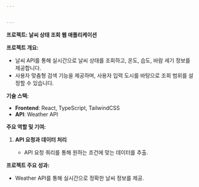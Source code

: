 ```yaml
---


---
```


<p><strong>프로젝트: 날씨 상태 조회 웹 애플리케이션</strong></p>
<p><strong>프로젝트 개요:</strong></p>
<ul>
<li>날씨 API를 통해 실시간으로 날씨 상태를 조회하고, 온도, 습도, 바람 세기 정보를 제공합니다.</li>
<li>사용자 맞춤형 검색 기능을 제공하며, 사용자 입력 도시를 바탕으로 조회 범위를 설정할 수 있습니다.</li>
</ul>
<p><strong>기술 스택:</strong></p>
<ul>
<li><strong>Frontend</strong>: React, TypeScript, TailwindCSS</li>
<li><strong>API</strong>: Weather API</li>
</ul>
<p><strong>주요 역할 및 기여:</strong></p>
<ol>
<li>
<p><strong>API 요청과 데이터 처리</strong></p>
<ul>
<li>API 요청 쿼리를 통해 원하는 조건에 맞는 데이터를 추출.</li>
</ul>
</li>
</ol>
<p><strong>프로젝트 주요 성과:</strong></p>
<ul>
<li>Weather API를 통해 실시간으로 정확한 날씨 정보를 제공.</li>
</ul>

